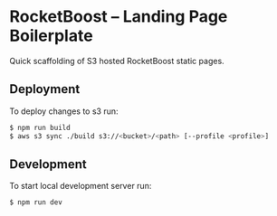 # RocketBoost – Landing Page Boilerplate
Quick scaffolding of S3 hosted RocketBoost static pages.

## Deployment
To deploy changes to s3 run:
```sh
$ npm run build
$ aws s3 sync ./build s3://<bucket>/<path> [--profile <profile>]
``` 

## Development
To start local development server run:
```sh
$ npm run dev
``` 
